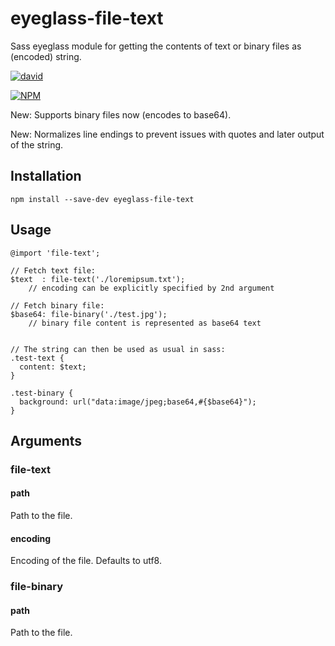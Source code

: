 # eyeglass-file-text

Sass eyeglass module for getting the contents of text or binary files as (encoded) string.

[![david](https://david-dm.org/strarsis/eyeglass-file-text.svg)](https://david-dm.org/strarsis/eyeglass-file-text)

[![NPM](https://nodei.co/npm/eyeglass-file-text.png?downloads=true&downloadRank=true&stars=true)](https://nodei.co/npm/eyeglass-file-text/)


New: Supports binary files now (encodes to base64).

New: Normalizes line endings to prevent issues with quotes and later output of the string.



Installation
------------
````
npm install --save-dev eyeglass-file-text
````


Usage
-----
````
@import 'file-text';

// Fetch text file:
$text  : file-text('./loremipsum.txt');
    // encoding can be explicitly specified by 2nd argument

// Fetch binary file:
$base64: file-binary('./test.jpg');
    // binary file content is represented as base64 text


// The string can then be used as usual in sass:
.test-text {
  content: $text;
}

.test-binary {
  background: url("data:image/jpeg;base64,#{$base64}");
}
````


Arguments
---------
### file-text
#### path
Path to the file.

#### encoding
Encoding of the file.
Defaults to utf8.


### file-binary
#### path
Path to the file.
